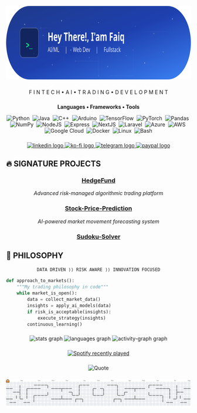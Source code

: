 <div align="center">
  <img height="200" src="/assets/github-header-image.svg"  />
</div>

###

<p align="center">F I N T E C H  •  A I  •  T R A D I N G  •  D E V E L O P M E N T</p>

###
<p align="center"><b>Languages • Frameworks • Tools</b></p>

<div align="center" style="display: inline-block;">
  <img src="https://cdn.jsdelivr.net/gh/devicons/devicon/icons/python/python-original.svg" height="36" alt="Python" />&nbsp;
  <img src="https://cdn.jsdelivr.net/gh/devicons/devicon/icons/java/java-original.svg" height="36" alt="Java" />&nbsp;
  <img src="https://cdn.jsdelivr.net/gh/devicons/devicon/icons/cplusplus/cplusplus-original.svg" height="36" alt="C++" />&nbsp;
  <img src="https://cdn.jsdelivr.net/gh/devicons/devicon/icons/arduino/arduino-original.svg" height="36" alt="Arduino" />&nbsp;
  <img src="https://cdn.jsdelivr.net/gh/devicons/devicon/icons/tensorflow/tensorflow-original.svg" height="36" alt="TensorFlow" />&nbsp;
  <img src="https://cdn.jsdelivr.net/gh/devicons/devicon/icons/pytorch/pytorch-original.svg" height="36" alt="PyTorch" />&nbsp;
  <img src="https://cdn.jsdelivr.net/gh/devicons/devicon/icons/pandas/pandas-original.svg" height="36" alt="Pandas" />&nbsp;
  <img src="https://cdn.jsdelivr.net/gh/devicons/devicon/icons/numpy/numpy-original.svg" height="36" alt="NumPy" />&nbsp;
  <img src="https://cdn.jsdelivr.net/gh/devicons/devicon/icons/nodejs/nodejs-original.svg" height="36" alt="NodeJS" />&nbsp;
  <img src="https://cdn.jsdelivr.net/gh/devicons/devicon/icons/express/express-original.svg" height="36" alt="Express" />&nbsp;
  <img src="https://cdn.jsdelivr.net/gh/devicons/devicon/icons/nextjs/nextjs-original.svg" height="36" alt="NextJS" />&nbsp;
  <img src="https://cdn.jsdelivr.net/gh/devicons/devicon/icons/laravel/laravel-original.svg" height="36" alt="Laravel" />&nbsp;
  <img src="https://cdn.jsdelivr.net/gh/devicons/devicon/icons/azure/azure-original.svg" height="36" alt="Azure" />&nbsp;
  <img src="https://cdn.jsdelivr.net/gh/devicons/devicon/icons/amazonwebservices/amazonwebservices-plain-wordmark.svg" height="36" alt="AWS" />&nbsp;
  <img src="https://cdn.jsdelivr.net/gh/devicons/devicon/icons/googlecloud/googlecloud-original.svg" height="36" alt="Google Cloud" />&nbsp;
  <img src="https://cdn.jsdelivr.net/gh/devicons/devicon/icons/docker/docker-plain-wordmark.svg" height="36" alt="Docker" />&nbsp;
  <img src="https://cdn.jsdelivr.net/gh/devicons/devicon/icons/linux/linux-original.svg" height="36" alt="Linux" />&nbsp;
  <img src="https://cdn.jsdelivr.net/gh/devicons/devicon/icons/bash/bash-original.svg" height="36" alt="Bash" />
</div>




###

<div align="center">
  <a href="https://www.linkedin.com/in/faiq-hammam-mutaqin-9a3733217/" target="_blank">
    <img src="https://img.shields.io/static/v1?message=LinkedIn&logo=linkedin&label=&color=0077B5&logoColor=white&labelColor=&style=for-the-badge" height="25" alt="linkedin logo"  />
  </a>
  <a href="https://ko-fi.com/cyclocerine" target="_blank">
    <img src="https://img.shields.io/static/v1?message=Ko-fi&logo=ko-fi&label=&color=F16061&logoColor=white&labelColor=&style=for-the-badge" height="25" alt="ko-fi logo"  />
  </a>
  <a href="https://t.me/luajalah" target="_blank">
    <img src="https://img.shields.io/static/v1?message=Telegram&logo=telegram&label=&color=2CA5E0&logoColor=white&labelColor=&style=for-the-badge" height="25" alt="telegram logo"  />
  </a>
  <a href="https://paypal.me/cyclocerine?country.x=ID&locale.x=id_ID" target="_blank">
    <img src="https://img.shields.io/static/v1?message=PayPal&logo=paypal&label=&color=00457C&logoColor=white&labelColor=&style=for-the-badge" height="25" alt="paypal logo"  />
  </a>
</div>

###
## 🔥 SIGNATURE PROJECTS

<div align="center">

### [HedgeFund](https://github.com/cyclocerine/HedgeFund)

*Advanced risk-managed algorithmic trading platform*

### [Stock-Price-Prediction](https://github.com/cyclocerine/Stock-Price-Prediction)

*AI-powered market movement forecasting system*

### [Sudoku-Solver](https://github.com/cyclocerine/Sudoku-Solver)
</div>

## 🧠 PHILOSOPHY

<div align="center">

```
DATA DRIVEN ⟩⟩ RISK AWARE ⟩⟩ INNOVATION FOCUSED
```

</div>

```python
def approach_to_markets():
    """My trading philosophy in code"""
    while market_is_open():
        data = collect_market_data()
        insights = apply_ai_models(data)
        if risk_is_acceptable(insights):
            execute_strategy(insights)
        continuous_learning()
```

###

<div align="center">
  <img src="https://github-readme-stats.vercel.app/api?username=cyclocerine&hide_title=false&hide_rank=false&show_icons=true&include_all_commits=true&count_private=true&disable_animations=false&theme=dracula&locale=en&hide_border=false&order=1" height="150" alt="stats graph"  />
  <img src="https://github-readme-stats.vercel.app/api/top-langs?username=cyclocerine&locale=en&hide_title=false&layout=compact&card_width=320&langs_count=5&theme=dracula&hide_border=false&order=2" height="150" alt="languages graph"  />
  <img src="https://github-readme-activity-graph.vercel.app/graph?username=cyclocerine&radius=16&theme=github-light&area=true&order=5&hide_title=false&hide_border=true&bg_color=F1F6F9&area_color=A4DD00" height="300" alt="activity-graph graph"  />
</div>

###

<div align="center">
  <a href="https://open.spotify.com/user/d70i4umn8pce6gi650yd8ujpo">
    <img src="https://spotify-recently-played-readme.vercel.app/api?user=d70i4umn8pce6gi650yd8ujpo&count=2" alt="Spotify recently played"  />
  </a>
</div>

###

<div align="center">
<img src="https://quotes-github-readme.vercel.app/api?type=horizontal&theme=radical" alt="Quote"  />
</div>

###

<picture>
  <source media="(prefers-color-scheme: dark)" srcset="https://raw.githubusercontent.com/cyclocerine/cyclocerine/output/pacman-contribution-graph-dark.svg">
  <source media="(prefers-color-scheme: light)" srcset="https://raw.githubusercontent.com/cyclocerine/cyclocerine/output/pacman-contribution-graph.svg">
  <img alt="pacman contribution graph" src="https://raw.githubusercontent.com/cyclocerine/cyclocerine/output/pacman-contribution-graph.svg">
</picture>

###
